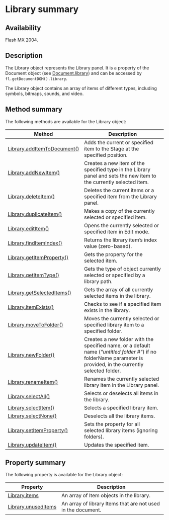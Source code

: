 # Library summary

## Availability

Flash MX 2004.

## Description

The Library object represents the Library panel. It is a property of the Document object (see [Document.library](../Document_object/Document98.md)) and can be accessed by `fl.getDocumentDOM().library`.

The Library object contains an array of items of different types, including symbols, bitmaps, sounds, and video.

## Method summary

The following methods are available for the Library object:

| **Method** | **Description** |
| --- | --- |
| [Library.addItemToDocument()](../Library_object/Library.md) | Adds the current or specified item to the Stage at the specified position. |
| [Library.addNewItem()](../Library_object/Library1.md) | Creates a new item of the specified type in the Library panel and sets the new item to the currently selected item. |
| [Library.deleteItem()](../Library_object/Library2.md) | Deletes the current items or a specified item from the Library panel. |
| [Library.duplicateItem()](../Library_object/Library3.md) | Makes a copy of the currently selected or specified item. |
| [Library.editItem()](../Library_object/Library4.md) | Opens the currently selected or specified item in Edit mode. |
| [Library.findItemIndex()](../Library_object/Library5.md) | Returns the library item’s index value (zero-based). |
| [Library.getItemProperty()](../Library_object/Library6.md) | Gets the property for the selected item. |
| [Library.getItemType()](../Library_object/Library7.md) | Gets the type of object currently selected or specified by a library path. |
| [Library.getSelectedItems()](../Library_object/Library8.md) | Gets the array of all currently selected items in the library. |
| [Library.itemExists()](../Library_object/Library9.md) | Checks to see if a specified item exists in the library. |
| [Library.moveToFolder()](../Library_object/Library11.md) | Moves the currently selected or specified library item to a specified folder. |
| [Library.newFolder()](../Library_object/Library12.md) | Creates a new folder with the specified name, or a default name (*"untitled folder \#"*) if no folderName parameter is provided, in the currently selected folder. |
| [Library.renameItem()](../Library_object/Library13.md) | Renames the currently selected library item in the Library panel. |
| [Library.selectAll()](../Library_object/Library14.md) | Selects or deselects all items in the library. |
| [Library.selectItem()](../Library_object/Library15.md) | Selects a specified library item. |
| [Library.selectNone()](../Library_object/Library16.md) | Deselects all the library items. |
| [Library.setItemProperty()](../Library_object/Library17.md) | Sets the property for all selected library items (ignoring folders). |
| [Library.updateItem()](../Library_object/Library19.md) | Updates the specified item. |

## Property summary

The following property is available for the Library object:

| **Property** | **Description** |
| --- | --- |
| [Library.items](../Library_object/Library10.md) | An array of Item objects in the library. |
| [Library.unusedItems](../Library_object/Library18.md) | An array of library Items that are not used in the document. |
